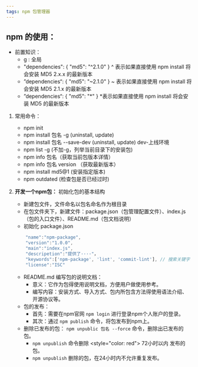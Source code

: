 ```yaml
---
tags: npm 包管理器
---
```


## npm 的使用：
- 前置知识：
	- g : 全局
	- "dependencies": { "md5": "^2.1.0" } ^ 表示如果直接使用 npm install 将会安装 MD5 2.x.x 的最新版本
	- ”dependencies“: { "md5": "~2.1.0" } ~ 表示如果直接使用 npm install 将会安装 MD5 2.1.x 的最新版本
	- ”dependencies“: { "md5": "*" } *表示如果直接使用 npm install 将会安装 MD5 的最新版本
1. 常用命令：
	- npm init
	- npm install 包名 -g  (uninstall, update)
	- npm install 包名 --save-dev (uninstall, update) dev-上线环境
	- npm list -g (不加-g，列举当前目录下的安装包)
	- npm info 包名（获取当前包版本详情）
	- npm info 包名 version （获取最新版本）
	- npm install md5@1 (安装指定版本)
	- npm outdated (检查包是否已经过时)

2. **开发一个npm包：** 初始化包的基本结构
	 -  新建包文件，文件命名以包名命名作为根目录
	 -  在包文件夹下，新建文件：package.json（包管理配置文件）、index.js（包的入口文件）、README.md（包文档说明）
	 -  初始化 package.json
	```js
		"name":"npm-package",
		"version":"1.0.0",
		"main":"index.js",
		"descripetion":"提供了····"，
		"keywords":['npm-package', 'lint', 'commit-lint'], // 搜索关键字
		"license":"ISC"
	```
	 - README.md 编写包的说明文档：
		 - 意义：它作为包得使用说明文档，方便用户做使用参考。
		 - 编写内容：安装方式、导入方式、包内所包含方法得使用语法介绍、开源协议等。
	- 包的发布：
		- 首先：需要在npm官网 `npm login` 进行登录npm个人账户的登录。
		- 其次：通过 `npm publish` 命令，将包发布到npm上。
	- 删除已发布的包：
		`npm unpublic 包名 --force` 命令，删除出已发布的包。
		- `npm unpublish` 命令删除 <style="color: red"> 72小时以内 </style>发布的包。
		- `npm unpublish` 删除的包，在24小时内不允许重复发布。